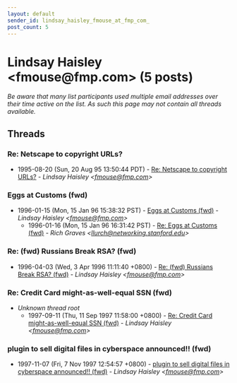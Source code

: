 ```yaml
---
layout: default
sender_id: lindsay_haisley_fmouse_at_fmp_com_
post_count: 5
---
```


# Lindsay Haisley <fmouse<span>@</span>fmp.com> (5 posts)

_Be aware that many list participants used multiple email addresses over their time active on the list. As such this page may not contain all threads available._

## Threads

### Re: Netscape to copyright URLs?
+ 1995-08-20 (Sun, 20 Aug 95 13:50:44 PDT) - [Re: Netscape to copyright URLs?](/archive/1995/08/fb35befb8efe056f25775f3bc50b08b73ce1fbe5bb8b7ef17fc4e4767e8596f5) - _Lindsay Haisley \<fmouse@fmp.com\>_

### Eggs at Customs (fwd)
+ 1996-01-15 (Mon, 15 Jan 96 15:38:32 PST) - [Eggs at Customs (fwd)](/archive/1996/01/c85e10d0dee821676a538e4ed17c21026beb457c19efff75020c2c3600e4beda) - _Lindsay Haisley \<fmouse@fmp.com\>_
  + 1996-01-16 (Mon, 15 Jan 96 16:31:42 PST) - [Re: Eggs at Customs (fwd)](/archive/1996/01/2301036f07ed5b3f96975f537e38bc32ee3890438b0dff440a2d71420ac99f55) - _Rich Graves \<llurch@networking.stanford.edu\>_

### Re: (fwd) Russians Break RSA? (fwd)
+ 1996-04-03 (Wed, 3 Apr 1996 11:11:40 +0800) - [Re: (fwd) Russians Break RSA? (fwd)](/archive/1996/04/5971921b34037494d501d49b5a40b516d4485b0847d1ada9651b41bfd911f253) - _Lindsay Haisley \<fmouse@fmp.com\>_

### Re: Credit Card might-as-well-equal SSN (fwd)
+ _Unknown thread root_
  + 1997-09-11 (Thu, 11 Sep 1997 11:58:00 +0800) - [Re: Credit Card might-as-well-equal SSN (fwd)](/archive/1997/09/18ad5ca031fd807284a08d9dbd55e2020138c28a8c781e63081cb20f13764f04) - _Lindsay Haisley \<fmouse@fmp.com\>_

### plugin to sell digital files in cyberspace announced!! (fwd)
+ 1997-11-07 (Fri, 7 Nov 1997 12:54:57 +0800) - [plugin to sell digital files in cyberspace announced!! (fwd)](/archive/1997/11/15ab4596fa6a4f04b149cb720391b550c6ea3dbb9bca2f7f721427c3f758b77e) - _Lindsay Haisley \<fmouse@fmp.com\>_


